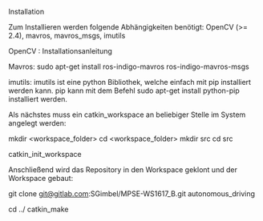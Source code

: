 Installation

Zum Installieren werden folgende Abhängigkeiten benötigt: OpenCV (>= 2.4), mavros, mavros_msgs, imutils

OpenCV : Installationsanleitung

Mavros: sudo apt-get install ros-indigo-mavros ros-indigo-mavros-msgs

imutils: 
imutils ist eine python Bibliothek, welche einfach mit pip installiert werden kann. 
pip kann mit dem Befehl sudo apt-get install python-pip installiert werden. 


Als nächstes muss ein catkin_workspace an beliebiger Stelle im System angelegt werden: 

mkdir <workspace_folder>
cd <workspace_folder>
mkdir src 
cd src 

catkin_init_workspace

Anschließend wird das Repository in den Workspace geklont und der Workspace gebaut:

git clone git@gitlab.com:SGimbel/MPSE-WS1617_B.git autonomous_driving

cd ../
catkin_make


